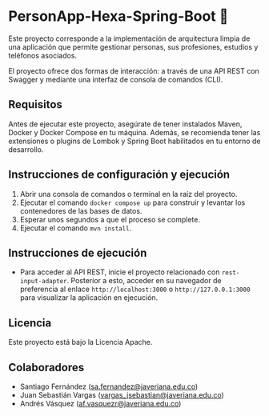 # PersonApp-Hexa-Spring-Boot 🛐

Este proyecto corresponde a la implementación de arquitectura limpia de una aplicación que permite gestionar personas, sus profesiones, estudios y teléfonos asociados. 

El proyecto ofrece dos formas de interacción: a través de una API REST con Swagger y mediante una interfaz de consola de comandos (CLI).

## Requisitos

Antes de ejecutar este proyecto, asegúrate de tener instalados Maven, Docker y Docker Compose en tu máquina. Además, se recomienda tener las extensiones o plugins de Lombok y Spring Boot habilitados en tu entorno de desarrollo.

## Instrucciones de configuración y ejecución
1. Abrir una consola de comandos o terminal en la raíz del proyecto. 
2. Ejecutar el comando `docker compose up` para construir y levantar los contenedores de las bases de datos.
3. Esperar unos segundos a que el proceso se complete. 
4. Ejecutar el comando `mvn install`. 

## Instrucciones de ejecución
- Para acceder al API REST, inicie el proyecto relacionado con `rest-input-adapter`. Posterior a esto, acceder en su navegador de preferencia al enlace `http://localhost:3000` o `http://127.0.0.1:3000` para visualizar la aplicación en ejecución. 

## Licencia

Este proyecto está bajo la Licencia Apache.

## Colaboradores

- Santiago Fernández (sa.fernandez@javeriana.edu.co)
- Juan Sebastián Vargas (vargas_jsebastian@javeriana.edu.co)
- Andrés Vásquez (af.vasquezr@javeriana.edu.co)